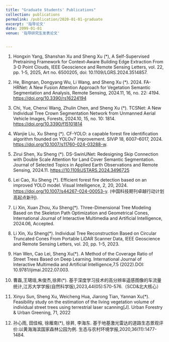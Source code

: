 ```yaml
---
title: "Graduate Students' Publications"
collection: publications
permalink: /publication/2020-01-01-graduate
excerpt: '指导论文'
date: 2099-01-01
venue: '指导研究生发表论文'


---
```


1. Hongxin Yang, Shanshan Xu and Sheng Xu (*), A Self-Supervised Pretraining Framework for Context-Aware Building Edge Extraction From 3-D Point Clouds, IEEE Geoscience and Remote Sensing Letters, vol. 22, pp. 1-5, 2025, Art no. 6500205, doi: 10.1109/LGRS.2024.3514857. 

1. He, Bingnan, Dongyang Wu, Li Wang, and Sheng Xu (*). 2024. FA-HRNet: A New Fusion Attention Approach for Vegetation Semantic Segmentation and Analysis, Remote Sensing, 2024.11, 16, no. 22: 4194. https://doi.org/10.3390/rs16224194

1. Chi, Yue, Chenxi Wang, Zhulin Chen, and Sheng Xu (*). TCSNet: A New Individual Tree Crown Segmentation Network from Unmanned Aerial Vehicle Images, Forests, 2024.10, 15, no. 10: 1814. https://doi.org/10.3390/f15101814

1. Wanjie Liu, Xu Sheng (*). CF-YOLO: a capable forest fire identification algorithm founded on YOLOv7 improvement. SIViP 18, 6007–6017, 2024. https://doi.org/10.1007/s11760-024-03288-w.

1. Zirui Shen, Xu Sheng (*). DS-SwinUNet: Redesigning Skip Connection with Double Scale Attention for Land Cover Semantic Segmentation. Journal of Selected Topics in Applied Earth Observations and Remote Sensing, 2024.11. https://10.1109/JSTARS.2024.3496725

1. Lei Cao, Xu Sheng (*). Efficient forest fire detection based on an improved YOLO model. Visual Intelligence, 2, 20, 2024. https://doi.org/10.1007/s44267-024-00053-y. (中国科技期刊卓越行动计划高起点新刊). 

1. Li Xin, Xuan Zhou, Xu Sheng(*). Three-Dimensional Tree Modeling Based on the Skeleton Path Optimization and Geometrical Cones, International Journal of Interactive Multimedia and Artificial Intelligence, 2024.06, Accepted. 

1. Li Xin, Xu Sheng(*). Individual Tree Reconstruction Based on Circular Truncated Cones From Portable LiDAR Scanner Data, IEEE Geoscience and Remote Sensing Letters, vol. 20, pp. 1-5, 2023.  

1. Han Wen, Cao Lei, Sheng Xu(*). A Method of the Coverage Ratio of Street Trees Based on Deep Learning. International Journal of Interactive Multimedia and Artificial Intelligence,7.5 (2022).DOI: 10.9781/ijimai.2022.07.003. 

1. 曹磊,王珺瑶,朱俊杰,徐昇(*). 基于深度学习技术的高分辨率遥感图像的车流量统计,江苏大学学报(自然科学版),2023,44(05):570-576.（SCD&北大核心）

1. Xinyu Sun, Sheng Xu, Weicheng Hua, Jiarong Tian, Yannan Xu(*). Feasibility study on the estimation of the living vegetation volume of individual street trees using terrestrial laser scanning[J]. Urban Forestry & Urban Greening, 71, 2022

1. 孙心雨, 田佳榕, 徐雁南(*), 徐昇, 李海东. 基于地基激光雷达的道路生态景观评价:以黄海海滨国家森林公园为例. 生态与农村环境学报,2020,36(11):1477-1484.




